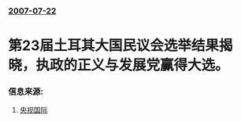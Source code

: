 ### [2007-07-22](/news/2007/07/22/index.md)

##### 
# 第23届土耳其大国民议会选举结果揭晓，执政的正义与发展党赢得大选。




### 信息来源:

1. [央视国际](http://news.cctv.com/world/20070723/101681.shtml)
